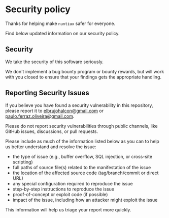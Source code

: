 # Security policy

Thanks for helping make `nuntiux` safer for everyone.

Find below updated information on our security policy.

## Security

We take the security of this software seriously.

We don't implement a bug bounty program or bounty rewards, but will work with
you closed to ensure that your findings gets the appropriate handling.

## Reporting Security Issues

If you believe you have found a security vulnerability in this repository,
please report it to <elbrujohalcon@gmail.com> or <paulo.ferraz.oliveira@gmail.com>.

Please do not report security vulnerabilities through public channels, like
GitHub issues, discussions, or pull requests.

Please include as much of the information listed below as you can to help us
better understand and resolve the issue:

- the type of issue (e.g., buffer overflow, SQL injection, or cross-site
  scripting)
- full paths of source file(s) related to the manifestation of the issue
- the location of the affected source code (tag/branch/commit or direct URL)
- any special configuration required to reproduce the issue
- step-by-step instructions to reproduce the issue
- proof-of-concept or exploit code (if possible)
- impact of the issue, including how an attacker might exploit the issue

This information will help us triage your report more quickly.
